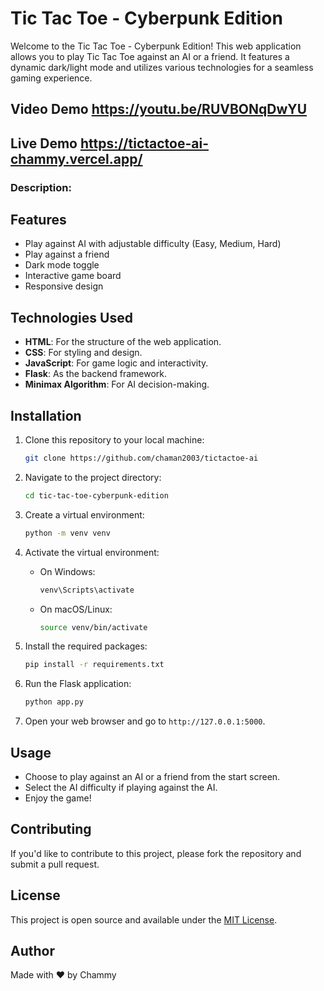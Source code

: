 # Tic Tac Toe - Cyberpunk Edition

Welcome to the Tic Tac Toe - Cyberpunk Edition! This web application allows you to play Tic Tac Toe against an AI or a friend. It features a dynamic dark/light mode and utilizes various technologies for a seamless gaming experience.

## Video Demo https://youtu.be/RUVBONqDwYU
## Live Demo https://tictactoe-ai-chammy.vercel.app/

### Description:

## Features

- Play against AI with adjustable difficulty (Easy, Medium, Hard)
- Play against a friend
- Dark mode toggle
- Interactive game board
- Responsive design

## Technologies Used

- **HTML**: For the structure of the web application.
- **CSS**: For styling and design.
- **JavaScript**: For game logic and interactivity.
- **Flask**: As the backend framework.
- **Minimax Algorithm**: For AI decision-making.

## Installation

1. Clone this repository to your local machine:
   
   ```bash
   git clone https://github.com/chaman2003/tictactoe-ai
   

2. Navigate to the project directory:
   
   ```bash
   cd tic-tac-toe-cyberpunk-edition
   ```

3. Create a virtual environment:
   
   ```bash
   python -m venv venv
   ```

4. Activate the virtual environment:
   - On Windows:
     ```bash
     venv\Scripts\activate
     ```
   - On macOS/Linux:
     ```bash
     source venv/bin/activate
     ```

5. Install the required packages:
   
   ```bash
   pip install -r requirements.txt
   ```

6. Run the Flask application:
   
   ```bash
   python app.py
   ```

7. Open your web browser and go to `http://127.0.0.1:5000`.

## Usage

- Choose to play against an AI or a friend from the start screen.
- Select the AI difficulty if playing against the AI.
- Enjoy the game!

## Contributing

If you'd like to contribute to this project, please fork the repository and submit a pull request.

## License

This project is open source and available under the [MIT License](LICENSE).

## Author

Made with ❤️ by Chammy
